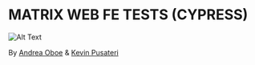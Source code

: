 # MATRIX WEB FE TESTS (CYPRESS)

![Alt Text](https://media.giphy.com/media/W9lzJDwciz6bS/giphy.gif)

By [Andrea Oboe](mailto:andrea.oboe@allianz.it) & [Kevin Pusateri](mailto:kevin.pusateri@allianz.it)
